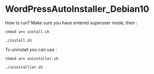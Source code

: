 # WordPressAutoInstaller_Debian10

How to run?
Make sure you have entered superuser mode, then :

```
chmod a+x install.sh
```
```
./install.sh
```
To uninstall you can use :

```
chmod a+x uninstaller.sh
```
```
./uninstalller.sh
```
